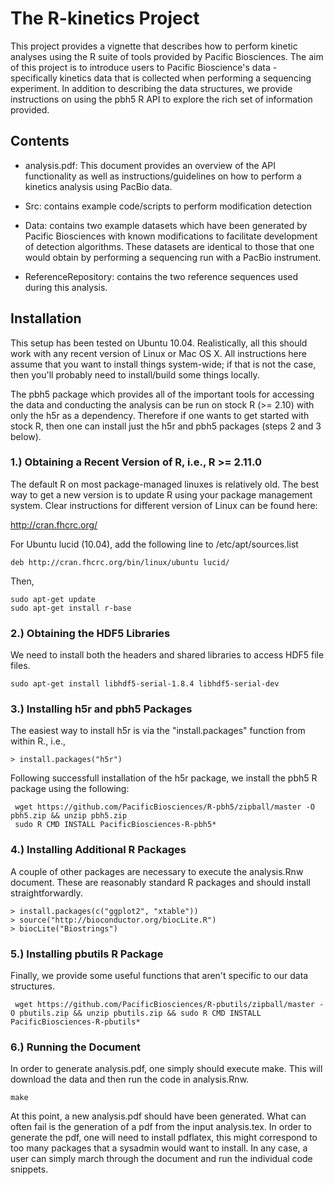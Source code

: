 The R-kinetics Project
======================

This project provides a vignette that describes how to perform kinetic
analyses using the R suite of tools provided by Pacific
Biosciences. The aim of this project is to introduce users to Pacific
Bioscience's data - specifically kinetics data that is collected when
performing a sequencing experiment. In addition to describing the data
structures, we provide instructions on using the pbh5 R API to explore
the rich set of information provided.

## Contents
* analysis.pdf: This document provides an overview of the API
functionality as well as instructions/guidelines on how to perform a
kinetics analysis using PacBio data. 

* Src: contains example code/scripts to perform modification detection

* Data: contains two example datasets which have been generated by
Pacific Biosciences with known modifications to facilitate development
of detection algorithms. These datasets are identical to those that
one would obtain by performing a sequencing run with a PacBio
instrument.

* ReferenceRepository: contains the two reference sequences used
during this analysis.

## Installation
This setup has been tested on Ubuntu 10.04. Realistically, all this
should work with any recent version of Linux or Mac OS X. All
instructions here assume that you want to install things system-wide;
if that is not the case, then you'll probably need to install/build
some things locally.

The pbh5 package which provides all of the important tools for
accessing the data and conducting the analysis can be run on stock R
(>= 2.10) with only the h5r as a dependency. Therefore if one wants to
get started with stock R, then one can install just the h5r and pbh5
packages (steps 2 and 3 below).

### 1.)  Obtaining a Recent Version of R, i.e., R >= 2.11.0
The default R on most package-managed linuxes is relatively old. The
best way to get a new version is to update R using your package
management system. Clear instructions for different version of Linux
can be found here:

http://cran.fhcrc.org/

For Ubuntu lucid (10.04), add the following line to
/etc/apt/sources.list

	deb http://cran.fhcrc.org/bin/linux/ubuntu lucid/

Then,

	sudo apt-get update
	sudo apt-get install r-base

### 2.)  Obtaining the HDF5 Libraries 
We need to install both the headers and shared libraries to access
HDF5 file files.

    sudo apt-get install libhdf5-serial-1.8.4 libhdf5-serial-dev 

### 3.) Installing h5r and pbh5 Packages
The easiest way to install h5r is via the "install.packages" function from within R., i.e., 

    > install.packages("h5r")

Following successfull installation of the h5r package, we install the
pbh5 R package using the following:

     wget https://github.com/PacificBiosciences/R-pbh5/zipball/master -O pbh5.zip && unzip pbh5.zip 
     sudo R CMD INSTALL PacificBiosciences-R-pbh5*

### 4.) Installing Additional R Packages
A couple of other packages are necessary to execute the analysis.Rnw
document. These are reasonably standard R packages and should install
straightforwardly.

	> install.packages(c("ggplot2", "xtable"))
 	> source("http://bioconductor.org/biocLite.R")
	> biocLite("Biostrings")

### 5.) Installing pbutils R Package
Finally, we provide some useful functions that aren't specific to our
data structures.

     wget https://github.com/PacificBiosciences/R-pbutils/zipball/master -O pbutils.zip && unzip pbutils.zip && sudo R CMD INSTALL PacificBiosciences-R-pbutils*


### 6.) Running the Document
In order to generate analysis.pdf, one simply should execute
make. This will download the data and then run the code in
analysis.Rnw.

	make

At this point, a new analysis.pdf should have been generated. What can
often fail is the generation of a pdf from the input analysis.tex. In
order to generate the pdf, one will need to install pdflatex, this
might correspond to too many packages that a sysadmin would want to
install. In any case, a user can simply march through the document and
run the individual code snippets.


